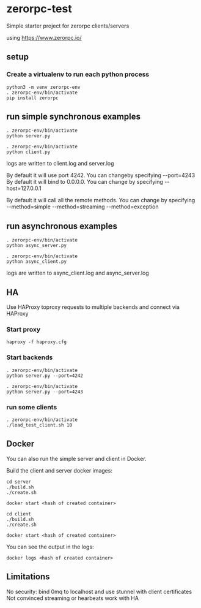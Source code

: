 # zerorpc-test
Simple starter project for zerorpc clients/servers

using https://www.zerorpc.io/

## setup

### Create a virtualenv to run each python process

```
python3 -m venv zerorpc-env
. zerorpc-env/bin/activate
pip install zerorpc
```

## run simple synchronous examples
```
. zerorpc-env/bin/activate
python server.py
```
```
. zerorpc-env/bin/activate
python client.py
```

logs are written to client.log and server.log

By default it will use port 4242. You can changeby specifying --port=4243
By default it will bind to 0.0.0.0. You can change by specifying --host=127.0.0.1

By default it will call all the remote methods. You can change by specifying --method=simple --method=streaming --method=exception

## run asynchronous examples

```
. zerorpc-env/bin/activate
python async_server.py
```

```
. zerorpc-env/bin/activate
python async_client.py
```

logs are written to async_client.log and async_server.log

## HA

Use HAProxy toproxy requests to multiple backends and connect via HAProxy

### Start proxy

```
haproxy -f haproxy.cfg
```

### Start backends

```
. zerorpc-env/bin/activate
python server.py --port=4242
```
```
. zerorpc-env/bin/activate
python server.py --port=4243
```

### run some clients

```
. zerorpc-env/bin/activate
./load_test_client.sh 10
```

## Docker

You can also run the simple server and client in Docker.

Build the client and server docker images:

```
cd server
./build.sh
./create.sh

docker start <hash of created container> 

cd client
./build.sh
./create.sh

docker start <hash of created container>
```

You can see the output in the logs:

```
docker logs <hash of created container>
```

## Limitations

No security: bind 0mq to localhost and use stunnel with client certificates
Not convinced streaming or hearbeats work with HA

